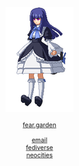 <p align="center">
    <img src="https://raw.githubusercontent.com/75369/75369/master/bern.gif" alt="">
    <br><br>
    <a href="https://fear.garden">fear.garden</a>
    <br><br>
    <a href="mailto:reagan@fear.garden">email</a>
    <br>
    <a href="https://systematic.love/nyarlathotep">fediverse</a>
    <br>
    <a href="https://reagnyan.moe">neocities</a>
    <br>
</p>
